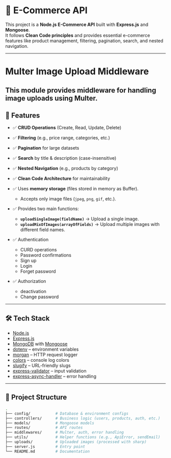 # 🛒 E-Commerce API

This project is a **Node.js E-Commerce API** built with **Express.js** and **Mongoose**.  
It follows **Clean Code principles** and provides essential e-commerce features like product management, filtering, pagination, search, and nested navigation.

---
# Multer Image Upload Middleware

This module provides middleware for handling image uploads using **Multer**.
---

## 🚀 Features
- ✅ **CRUD Operations** (Create, Read, Update, Delete)  
- ✅ **Filtering** (e.g., price range, categories, etc.)  
- ✅ **Pagination** for large datasets  
- ✅ **Search** by title & description (case-insensitive)  
- ✅ **Nested Navigation** (e.g., products by category)  
- ✅ **Clean Code Architecture** for maintainability
- ✅ Uses **memory storage** (files stored in memory as Buffer).
     - Accepts only image files (`jpeg`, `png`, `gif`, etc.).
- ✅ Provides two main functions:
  - **`uploadSingleImage(fieldName)`** → Upload a single image.
  - **`uploadMixOfImages(arrayOfFields)`** → Upload multiple images with different field names.
- ✅ Authentication
   - CURD operations
   - Password confirmations
   - Sign up
   - Login
   - Forget password
 
- ✅ Authorization
    - deactivation
    - Change password
  
  


---

## 🛠️ Tech Stack
- [Node.js](https://nodejs.org/)  
- [Express.js](https://expressjs.com/)  
- [MongoDB](https://www.mongodb.com/) with [Mongoose](https://mongoosejs.com/)  
- [dotenv](https://www.npmjs.com/package/dotenv) – environment variables  
- [morgan](https://www.npmjs.com/package/morgan) – HTTP request logger  
- [colors](https://www.npmjs.com/package/colors) – console log colors  
- [slugify](https://www.npmjs.com/package/slugify) – URL-friendly slugs  
- [express-validator](https://express-validator.github.io/) – input validation  
- [express-async-handler](https://www.npmjs.com/package/express-async-handler) – error handling  


---

## 📂 Project Structure

```bash
.
├── config/           # Database & environment configs
├── controllers/      # Business logic (users, products, auth, etc.)
├── models/           # Mongoose models
├── routes/           # API routes
├── middlewares/      # Multer, auth, error handling
├── utils/            # Helper functions (e.g., ApiError, sendEmail)
├── uploads/          # Uploaded images (processed with sharp)
├── server.js         # Entry point
└── README.md         # Documentation

